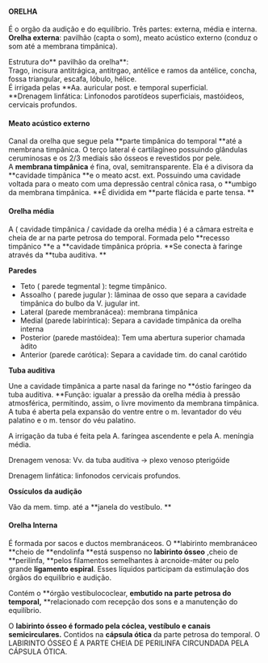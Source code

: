 #### ORELHA

É o orgão da audição e do equilíbrio. Três partes: externa, média e interna.  
**Orelha externa**: pavilhão \(capta o som\), meato acústico externo \(conduz o som até a membrana timpânica\).

Estrutura do** pavilhão da orelha**:  
Trago, incisura antitrágica, antitrgao, antélice e ramos da antélice, concha, fossa triangular, escafa, lóbulo, hélice.  
É irrigada pelas **Aa. auricular post. e temporal superficial.                          
**Drenagem linfática: Linfonodos parotídeos superficiais, mastóideos, cervicais profundos.

#### Meato acústico externo

Canal da orelha que segue pela **parte timpânica do temporal **até a membrana timpânica. O terço lateral é cartilagíneo possuindo glândulas ceruminosas e os 2/3 mediais são ósseos e revestidos por pele.  
A **membrana timpânica** é fina, oval, semitransparente. Ela é a divisora da **cavidade timpânica **e o meato acst. ext. Possuindo uma cavidade voltada para o meato com uma depressão central cônica rasa, o **umbigo da membrana timpânica. **É dividida em **parte flácida e parte tensa. **

#### Orelha média

A \( cavidade timpânica / cavidade da orelha média \) é a câmara estreita e cheia de ar na parte petrosa do temporal. Formada pelo **recesso timpânico **e a **cavidade timpânica própria. **Se conecta à faringe através da **tuba auditiva. **

**Paredes**

* Teto \( parede tegmental \): tegme timpânico.
* Assoalho \( parede jugular \): lâminaa de osso que separa a cavidade timpânica do bulbo da V. jugular int.
* Lateral \(parede membranácea\): membrana timpânica
* Medial \(parede labiríntica\): Separa a cavidade timpânica da orelha interna
* Posterior \(parede mastóidea\): Tem uma abertura superior chamada àdito
* Anterior \(parede carótica\): Separa a cavidade tim. do canal carótido

**Tuba auditiva**

Une a cavidade timpânica a parte nasal da faringe no **óstio faríngeo da tuba auditiva. **Função: igualar a pressão da orelha média à pressão atmosférica, permitindo, assim, o livre movimento da membrana timpânica. A tuba é aberta pela expansão do ventre entre o m. levantador do véu palatino e o m. tensor do véu palatino.

A irrigação da tuba é feita pela A. faríngea ascendente e pela A. meníngia média.

Drenagem venosa: Vv. da tuba auditiva -&gt; plexo venoso pterigóide

Drenagem linfática: linfonodos cervicais profundos.

**Ossículos da audição**

Vão da mem. timp. até a **janela do vestíbulo. **

#### Orelha Interna

É formada por sacos e ductos membranáceos. O **labirinto membranáceo **cheio de **endolinfa **está suspenso no **labirinto ósseo** ,cheio de **perilinfa, **pelos filamentos semelhantes à arcnoide-máter ou pelo grande **ligamento espiral**. Esses líquidos participam da estimulação dos órgãos do equilíbrio e audição.

Contém o **órgão vestibulococlear, **embutido na parte petrosa do temporal,** **relacionado com recepção dos sons e a manutenção do equilíbrio.

O **labirinto ósseo **é formado pela** cóclea, vestíbulo e canais semicirculares.** Contidos na **cápsula ótica** da parte petrosa do temporal. O LABIRINTO ÓSSEO É A PARTE CHEIA DE PERILINFA CIRCUNDADA PELA CÁPSULA ÓTICA.



